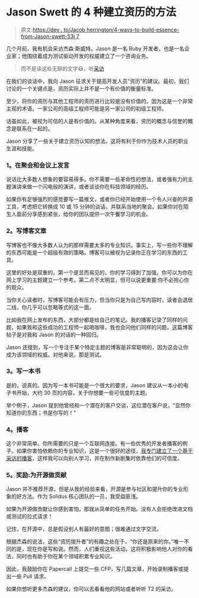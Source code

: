 # Jason Swett 的 4 种建立资历的方法

> 原文:[https://dev . to/Jacob herrington/4-ways-to-build-essence-from-Jason-swett-53j 7](https://dev.to/jacobherrington/4-ways-to-build-seniority-from-jason-swett-53j7)

几个月前，我有机会采访杰森·斯威特。Jason 是一名 Ruby 开发者，也是一名企业家；他围绕着成为测试驱动开发的权威建立了一个咨询业务。

> 而不是读这些无聊的文字😷，听[采访](https://www.devpath.fm/episodes/entrepreneur-and-freelance-engineer-jason-swett)

在我们的谈话中，我向 Jason 征求关于提高开发人员“资历”的建议。最初，我们讨论的一个关键点是，资历实际上并不是一个有价值的衡量标准。

至少，将你的资历与其他工程师的资历进行比较是没有价值的，因为这是一个非常主观的术语。一家公司的高级工程师可能是另一家公司的初级工程师。

话虽如此，被视为可信的人是有价值的。从某种角度来看，资历的概念与信誉的概念是联系在一起的。

Jason 分享了一些关于建立资历认知的想法，这将有利于你作为技术人员的职业生涯和技能。

### [](#1-speak-at-meetups-and-conferences)1。在聚会和会议上发言

说话比大多数人想象的要容易得多。你不需要一些革命性的想法，或者强有力的主题演讲来做一个闪电般的演讲，或者谈谈你在科技领域的经历。

如果你有足够强烈的感觉要写一篇推文，或者你已经开始使用一个令人兴奋的开源工具，考虑把它转换成 10 或 15 分钟的谈话，并联系当地的聚会。如果你对在陌生人面前分享感到紧张，给你的团队提供一次午餐学习的机会。

### [](#2-write-blog-posts)2。写博客文章

写博客也不像大多数人认为的那样需要太多的专业知识。事实上，写一些你不理解的东西可能是一个超级有效的策略。博客可以被视为记录你正在学习的东西的工具。

这里的好处是双重的。第一个是显而易见的，你的学习得到了加强，你可以为你在网上学习的主题建立一个参考。第二点不太明显，但可以说更重要:你不必担心你的观众。

当你关心读者时，写博客可能会有压力，但当你只是为自己写内容时，读者会退居二线，你几乎可以忽略等式的这一面。

比如我在网上发布的东西，大部分都是给自己的笔记。我的播客记录了同样的问题，如果我和这些成功的工程师一起喝咖啡，我也会问他们同样的问题。这篇博客帖子是对我和 Jason 的对话的一种回归。

Jason 还提到，写一个专注于某个特定主题的博客是非常聪明的，因为这会让你成为该领域的权威。对他来说，那是测试。

### [](#3-write-a-book)3。写一本书

是的，说真的。因为写一本书可能是一个很大的要求，Jason 建议从一本小的电子书开始，大约 30 页的内容，关于你想要一些可信度的主题。

举个例子，Jason 提到他曾经和一个潜在的客户交谈，这位潜在客户说，“显然你知道你的东西；书是你写的！”

### [](#4-podcasting)4。播客

这个非常简单。你所需要的只是一个互联网连接。有一些优秀的开发者播客的例子。如果你害怕依赖你的专业知识，这是一个很好的途径，[我专门建立了一个基于采访的播客](https://www.devpath.fm)，这样我可以向别人学习，并在制作新剧集时依靠他们的可信度。

### [](#5-bonus-contribute-to-open-source)5。奖励:为开源做贡献

Jason 并不推荐开源，但是从我的经验来看，开源是参与社区和提升你的专业形象的好方法。作为 Solidus 核心团队的一员，我受益匪浅。

如果为开源做贡献让你感到害怕，那就从简单的任务开始。没有人会拒绝改进文档或测试的拉式请求！

记住，在开源中，总是假设别人有最好的意图；很难通过文字交流。

根据杰森的说法，这些“资历提升者”的有趣之处在于，“你还是原来的你。”唯一不同的是，现在你是写和说。然而，人们重视这些活动，这将积极影响他人对你的看法，同时也有助于你在某个领域积累专业知识。

因此，我鼓励你在 Papercall 上提交一些 CFP，写几篇文章，开始录制播客或提出一些 Pull 请求。

如果你想听更多杰森的建议，你可以去看看他的网站或者听听 T2 的采访。